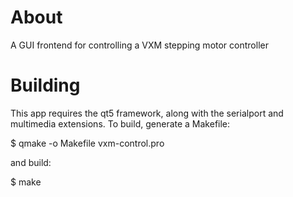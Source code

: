 # About
A GUI frontend for controlling a VXM stepping motor controller

# Building
This app requires the qt5 framework, along with the serialport and multimedia
extensions. To build, generate a Makefile:

 $ qmake -o Makefile vxm-control.pro

and build:

 $ make

